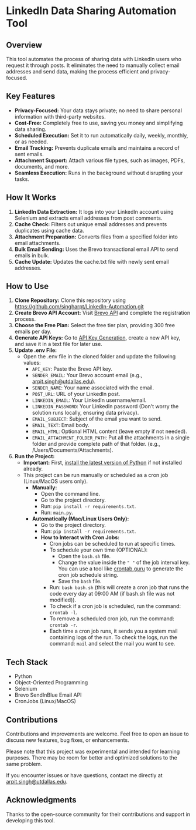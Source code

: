 # LinkedIn Data Sharing Automation Tool

## Overview

This tool automates the process of sharing data with LinkedIn users who request it through posts. It eliminates the need to manually collect email addresses and send data, making the process efficient and privacy-focused.

## Key Features

- **Privacy-Focused:** Your data stays private; no need to share personal information with third-party websites.
- **Cost-Free:** Completely free to use, saving you money and simplifying data sharing.
- **Scheduled Execution:** Set it to run automatically daily, weekly, monthly, or as needed.
- **Email Tracking:** Prevents duplicate emails and maintains a record of sent emails.
- **Attachment Support:** Attach various file types, such as images, PDFs, documents, and more.
- **Seamless Execution:** Runs in the background without disrupting your tasks.

## How It Works

1. **LinkedIn Data Extraction:** It logs into your LinkedIn account using Selenium and extracts email addresses from post comments.
2. **Cache Check:** Filters out unique email addresses and prevents duplicates using cache data.
3. **Attachment Preparation:** Converts files from a specified folder into email attachments.
4. **Bulk Email Sending:** Uses the Brevo transactional email API to send emails in bulk.
5. **Cache Update:** Updates the cache.txt file with newly sent email addresses.

## How to Use

1. **Clone Repository:** Clone this repository using https://github.com/singharpt/LinkedIn-Automation.git
2. **Create Brevo API Account:** Visit [Brevo API](https://onboarding.brevo.com/account/register) and complete the registration process.
3. **Choose the Free Plan:** Select the free tier plan, providing 300 free emails per day.
4. **Generate API Keys:** Go to [API Key Generation](https://app.brevo.com/settings/keys/api), create a new API key, and save it in a text file for later use.
5. **Update .env File:**
   - Open the .env file in the cloned folder and update the following values:
     - `API_KEY`: Paste the Brevo API key.
     - `SENDER_EMAIL`: Your Brevo account email (e.g., arpit.singh@utdallas.edu).
     - `SENDER_NAME`: Your name associated with the email.
     - `POST_URL`: URL of your LinkedIn post.
     - `LINKEDIN_EMAIL`: Your LinkedIn username/email.
     - `LINKEDIN_PASSWORD`: Your LinkedIn password (Don't worry the solution runs locally, ensuring data privacy).
     - `EMAIL_SUBJECT`: Subject of the email you want to send.
     - `EMAIL_TEXT`: Email body.
     - `EMAIL_HTML`: Optional HTML content (leave empty if not needed).
     - `EMAIL_ATTACHMENT_FOLDER_PATH`: Put all the attachments in a single folder and provide complete path of that folder. (e.g., /Users/Documents/Attachments).
6. **Run the Project:**
   - **Important:** First, [install the latest version of Python](https://www.python.org/downloads/) if not installed already.
   - This project can be run manually or scheduled as a cron job (Linux/MacOS users only).
     - **Manually:**
       - Open the command line.
       - Go to the project directory.
       - Run: `pip install -r requirements.txt`.
       - Run: `main.py`.
     - **Automatically (Mac/Linux Users Only):**
       - Go to the project directory.
       - Run: `pip install -r requirements.txt`.
       - **How to Interact with Cron Jobs:**
         - Cron jobs can be scheduled to run at specific times.
         - To schedule your own time (OPTIONAL):
           - Open the `bash.sh` file.
           - Change the value inside the `" "` of the job interval key. You can use a tool like [crontab.guru](https://crontab.guru/) to generate the cron job schedule string.
           - Save the `bash` file.
         - Run: `bash bash.sh` (this will create a cron job that runs the code every day at 09:00 AM (if bash.sh file was not modified)).
         - To check if a cron job is scheduled, run the command: `crontab -l`.
         - To remove a scheduled cron job, run the command: `crontab -r`.
         - Each time a cron job runs, it sends you a system mail containing logs of the run. To check the logs, run the command: `mail` and select the mail you want to see.
           
## Tech Stack

- Python
- Object-Oriented Programming
- Selenium
- Brevo SendInBlue Email API
- CronJobs (Linux/MacOS)

## Contributions

Contributions and improvements are welcome. Feel free to open an issue to discuss new features, bug fixes, or enhancements.

Please note that this project was experimental and intended for learning purposes. There may be room for better and optimized solutions to the same problem.

If you encounter issues or have questions, contact me directly at [arpit.singh@utdallas.edu](mailto:arpit.singh@utdallas.edu).

## Acknowledgments

Thanks to the open-source community for their contributions and support in developing this tool.
